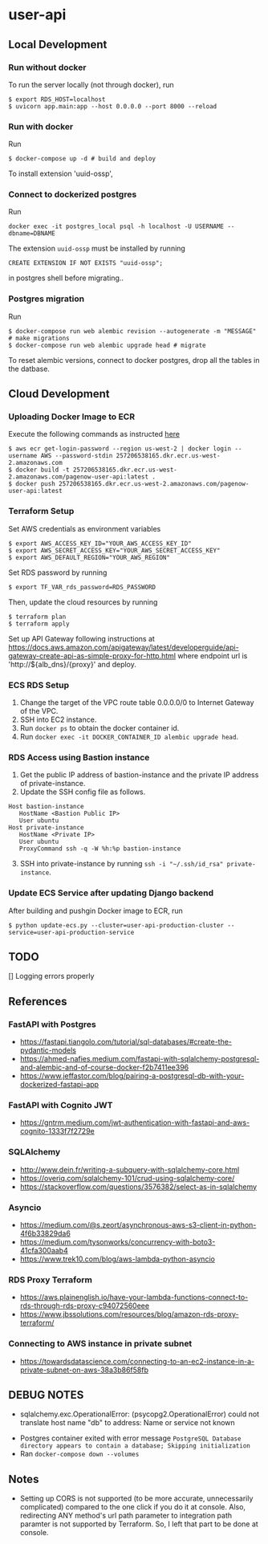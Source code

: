 # user-api

## Local Development

### Run without docker

To run the server locally (not through docker), run
```shell
$ export RDS_HOST=localhost
$ uvicorn app.main:app --host 0.0.0.0 --port 8000 --reload
```

### Run with docker

Run
```shell
$ docker-compose up -d # build and deploy
```

To install extension 'uuid-ossp', 

### Connect to dockerized postgres

Run
```shell
docker exec -it postgres_local psql -h localhost -U USERNAME --dbname=DBNAME
```

The extension ```uuid-ossp``` must be installed by running
```shell
CREATE EXTENSION IF NOT EXISTS "uuid-ossp";
```
in postgres shell before migrating..

### Postgres migration

Run
```shell
$ docker-compose run web alembic revision --autogenerate -m "MESSAGE" # make migrations
$ docker-compose run web alembic upgrade head # migrate
```

To reset alembic versions, connect to docker postgres, drop all the tables in the datbase.

## Cloud Development

### Uploading Docker Image to ECR

Execute the following commands as instructed [here](https://us-west-2.console.aws.amazon.com/ecr/repositories/private/257206538165/pagenow-user-api?region=us-west-2)
```shell
$ aws ecr get-login-password --region us-west-2 | docker login --username AWS --password-stdin 257206538165.dkr.ecr.us-west-2.amazonaws.com
$ docker build -t 257206538165.dkr.ecr.us-west-2.amazonaws.com/pagenow-user-api:latest .
$ docker push 257206538165.dkr.ecr.us-west-2.amazonaws.com/pagenow-user-api:latest
```

### Terraform Setup

Set AWS credentials as environment variables
```shell
$ export AWS_ACCESS_KEY_ID="YOUR_AWS_ACCESS_KEY_ID"
$ export AWS_SECRET_ACCESS_KEY="YOUR_AWS_SECRET_ACCESS_KEY"
$ export AWS_DEFAULT_REGION="YOUR_AWS_REGION"
```

Set RDS password by running
```shell
$ export TF_VAR_rds_password=RDS_PASSWORD
```

Then, update the cloud resources by running
```shell
$ terraform plan
$ terraform apply
```

Set up API Gateway following instructions at https://docs.aws.amazon.com/apigateway/latest/developerguide/api-gateway-create-api-as-simple-proxy-for-http.html where endpoint url is 'http://${alb_dns}/{proxy}' and deploy.

### ECS RDS Setup

1. Change the target of the VPC route table 0.0.0.0/0 to Internet Gateway of the VPC.
2. SSH into EC2 instance.
3. Run `docker ps` to obtain the docker container id.
4. Run `docker exec -it DOCKER_CONTAINER_ID alembic upgrade head`.

### RDS Access using Bastion instance

1. Get the public IP address of bastion-instance and the private IP address of private-instance.
2. Update the SSH config file as follows.
```
Host bastion-instance
   HostName <Bastion Public IP>
   User ubuntu
Host private-instance
   HostName <Private IP>
   User ubuntu
   ProxyCommand ssh -q -W %h:%p bastion-instance
```
3. SSH into private-instance by running `ssh -i "~/.ssh/id_rsa" private-instance`.

### Update ECS Service after updating Django backend

After building and pushgin Docker image to ECR, run
```shell
$ python update-ecs.py --cluster=user-api-production-cluster --service=user-api-production-service
```

## TODO

[] Logging errors properly

## References

### FastAPI with Postgres

* https://fastapi.tiangolo.com/tutorial/sql-databases/#create-the-pydantic-models
* https://ahmed-nafies.medium.com/fastapi-with-sqlalchemy-postgresql-and-alembic-and-of-course-docker-f2b7411ee396
* https://www.jeffastor.com/blog/pairing-a-postgresql-db-with-your-dockerized-fastapi-app

### FastAPI with Cognito JWT

* https://gntrm.medium.com/jwt-authentication-with-fastapi-and-aws-cognito-1333f7f2729e

### SQLAlchemy

* http://www.dein.fr/writing-a-subquery-with-sqlalchemy-core.html
* https://overiq.com/sqlalchemy-101/crud-using-sqlalchemy-core/
* https://stackoverflow.com/questions/3576382/select-as-in-sqlalchemy

### Asyncio

* https://medium.com/@s.zeort/asynchronous-aws-s3-client-in-python-4f6b33829da6
* https://medium.com/tysonworks/concurrency-with-boto3-41cfa300aab4
* https://www.trek10.com/blog/aws-lambda-python-asyncio

### RDS Proxy Terraform

* https://aws.plainenglish.io/have-your-lambda-functions-connect-to-rds-through-rds-proxy-c94072560eee
* https://www.jbssolutions.com/resources/blog/amazon-rds-proxy-terraform/

### Connecting to AWS instance in private subnet
* https://towardsdatascience.com/connecting-to-an-ec2-instance-in-a-private-subnet-on-aws-38a3b86f58fb

## DEBUG NOTES

* sqlalchemy.exc.OperationalError: (psycopg2.OperationalError) could not translate host name "db" to address: Name or service not known

- Postgres container exited with error message ```PostgreSQL Database directory appears to contain a database; Skipping initialization```
- Ran ```docker-compose down --volumes```

## Notes

* Setting up CORS is not supported (to be more accurate, unnecessarily complicated) compared to the one click if you do it at console. Also, redirecting ANY method's url path parameter to integration path paramter is not supported by Terraform. So, I left that part to be done at console.
